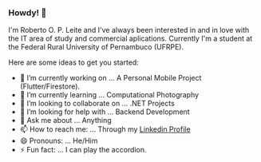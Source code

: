 ### Howdy! 👋
I'm Roberto O. P. Leite and I've always been interested in and in love with the IT area of study and commercial aplications.
Currently I'm a student at the Federal Rural University of Pernambuco (UFRPE).

Here are some ideas to get you started:

- 🔭 I’m currently working on ... A Personal Mobile Project (Flutter/Firestore).
- 🌱 I’m currently learning ... Computational Photography 
- 👯 I’m looking to collaborate on ... .NET Projects
- 🤔 I’m looking for help with ... Backend Development
- 💬 Ask me about ... Anything
- 📫 How to reach me: ... Through my [Linkedin Profile](https://www.linkedin.com/in/roberto-leite-1899091b2/)
- 😄 Pronouns: ... He/Him
- ⚡ Fun fact: ... I can play the accordion.


